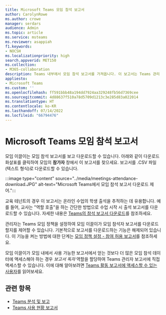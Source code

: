 ```yaml
---
title: Microsoft Teams 모임 참석 보고서
author: CarolynRowe
ms.author: crowe
manager: serdars
audience: Admin
ms.topic: article
ms.service: msteams
ms.reviewer: asappiah
f1.keywords:
- NOCSH
ms.localizationpriority: high
search.appverid: MET150
ms.collection:
- M365-collaboration
description: Teams 내부에서 모임 참석 보고서를 가져옵니다. 이 보고서는 Teams 관리 센터에서 사용할 수 있는 사용 현황 보고서를 보완합니다.
appliesto:
- Microsoft Teams
ms.custom: ''
ms.openlocfilehash: ff591bbb48a194dd7924aa329248fb56d7369cee
ms.sourcegitcommit: 4d88637f510a78d5709d1213c3e285d83a022014
ms.translationtype: HT
ms.contentlocale: ko-KR
ms.lasthandoff: 07/14/2022
ms.locfileid: "66794476"
---
```

# <a name="microsoft-teams-meeting-attendance-report"></a>Microsoft Teams 모임 참석 보고서

모임 이끌이는 모임 참석 보고서를 보고 다운로드할 수 있습니다. 아래와 같이 다운로드 화살표를 클릭하여 모임의 **참가자** 창에서 이 보고서를 찾으세요. 보고서를 .CSV 파일(텍스트 형식)로 다운로드할 수 있습니다.

:::image type="content" source="../media/meetings-attendance-download.JPG" alt-text="Microsoft Teams에서 모임 참석 보고서 다운로드 제어.":::

교육 테넌트의 경우 이 보고서는 온라인 수업의 학생 출석을 추적하는 데 유용합니다. 예를 들어, 교사는 "역할 호출"을 하는 간단한 방법으로 수업 시작 시 출석 보고서를 다운로드할 수 있습니다. 자세한 내용은 [Teams의 참석 보고서 다운로드](https://support.office.com/article/download-attendance-reports-in-teams-ae7cf170-530c-47d3-84c1-3aedac74d310)를 참조하세요.

관리자는 Teams 모임 정책을 설정하여 모임 이끌이가 모임 참석자 보고서를 다운로드할지를 제어할 수 있습니다. 기본적으로 보고서를 다운로드하는 기능은 해제되어 있습니다. 이 기능을 켜는 방법에 대한 단계는 [모임 정책 설정 - 참여 허용 보고서](../meeting-policies-in-teams-general.md#engagement-report)를 참조하세요.

모임 이끌이가 모임 내에서 사용 가능한 보고서에서 얻는 것보다 더 많은 모임 참석 데이터에 액세스해야 하는 경우 *보고서 독자* 역할을 할당하여 Teams 관리자 보고서에 직접 액세스할 수 있습니다. 이에 대해 알아보려면 [Teams 활동 보고서에 액세스할 수 있는 사용자](../teams-activity-reports.md#who-can-access-the-teams-activity-reports)를 읽어보세요. 

## <a name="related-topics"></a>관련 항목

- [Teams 분석 및 보고](teams-reporting-reference.md)
- [Teams 사용 현황 보고서](teams-usage-report.md)
